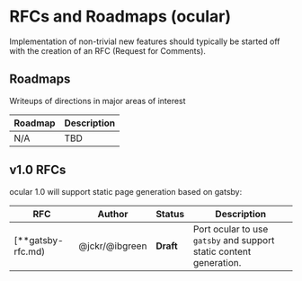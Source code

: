 # RFCs and Roadmaps (ocular)

Implementation of non-trivial new features should typically be started off with the creation of an RFC (Request for Comments).


## Roadmaps

Writeups of directions in major areas of interest

| Roadmap                                 | Description |
| ---                                     | ---         |
| N/A                                     | TBD |


## v1.0 RFCs

ocular 1.0 will support static page generation based on gatsby:

| RFC | Author | Status | Description |
| --- | ---    | ---    | ---         |
| [**gatsby-rfc.md) | @jckr/@ibgreen | **Draft** | Port ocular to use `gatsby` and support static content generation. |


